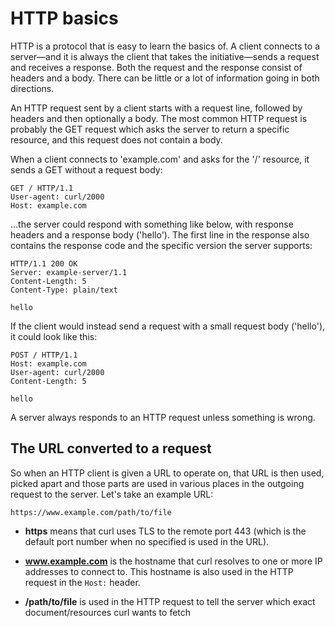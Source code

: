 # HTTP basics
 
HTTP is a protocol that is easy to learn the basics of. A client connects to a
server—and it is always the client that takes the initiative—sends a
request and receives a response. Both the request and the response consist of
headers and a body. There can be little or a lot of information going in both
directions.

An HTTP request sent by a client starts with a request line, followed by
headers and then optionally a body. The most common HTTP request is probably
the GET request which asks the server to return a specific resource, and this
request does not contain a body.

When a client connects to 'example.com' and asks for the '/' resource, it
sends a GET without a request body:

    GET / HTTP/1.1
    User-agent: curl/2000
    Host: example.com

…the server could respond with something like below, with response headers
and a response body ('hello'). The first line in the response also contains
the response code and the specific version the server supports:

    HTTP/1.1 200 OK
    Server: example-server/1.1
    Content-Length: 5
    Content-Type: plain/text

    hello

If the client would instead send a request with a small request body
('hello'), it could look like this:

    POST / HTTP/1.1
    Host: example.com
    User-agent: curl/2000
    Content-Length: 5

    hello

A server always responds to an HTTP request unless something is wrong.

## The URL converted to a request

So when an HTTP client is given a URL to operate on, that URL is then used,
picked apart and those parts are used in various places in the outgoing
request to the server. Let's take an example URL:

    https://www.example.com/path/to/file

 - **https** means that curl uses TLS to the remote port 443 (which is the
   default port number when no specified is used in the URL).

 - **www.example.com** is the hostname that curl resolves to one or more IP
   addresses to connect to. This hostname is also used in the HTTP request in
   the `Host:` header.

 - **/path/to/file** is used in the HTTP request to tell the server which exact
   document/resources curl wants to fetch
